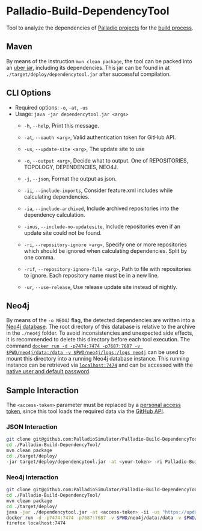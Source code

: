 # Palladio-Build-DependencyTool
Tool to analyze the dependencies of [Palladio projects](https://www.palladio-simulator.com/) for the [build process](https://build.palladio-simulator.com/).

## Maven
By means of the instruction `mvn clean package`, the tool can be packed into an [uber jar](https://maven.apache.org/plugins/maven-shade-plugin/), including its dependencies. This jar can be found in at `./target/deploy/dependencytool.jar` after successful compilation.

## CLI Options
* Required options: `-o`, `-at`, `-us`
* Usage: `java -jar dependencytool.jar <args>`
    * `-h`, `--help`, Print this message.

    * `-at`, `--oauth <arg>`, Valid authentication token for GitHub API.
    * `-us`, `--update-site <arg>`, The update site to use
    * `-o`, `--output <arg>`, Decide what to output. One of REPOSITORIES, TOPOLOGY, DEPENDENCIES, NEO4J.

    * `-j`, `--json`, Format the output as json.

    * `-ii`, `--include-imports`, Consider feature.xml includes while calculating dependencies.
    * `-ia`, `--include-archived`, Include archived repositories into the dependency calculation.
    * `-inus`, `--include-no-updatesite`, Include repositories even if an update site could not be found.
    * `-ri`, `--repository-ignore <arg>`, Specify one or more repositories which should be ignored when calculating dependencies. Split by one comma.
    * `-rif`, `--repository-ignore-file <arg>`, Path to file with repositories to ignore. Each repository name must be in a new line.
    * `-ur`, `--use-release`, Use release update site instead of nightly.

## Neo4j
By means of the `-o NEO4J` flag, the detected dependencies are written into a [Neo4j database](https://neo4j.com/). The root directory of this database is relative to the archive in the `./neo4j` folder. To avoid inconsistencies and unexpected side effects, it is recommended to delete this directory before each tool execution. The command [`docker run -d -p7474:7474 -p7687:7687 -v $PWD/neo4j/data:/data -v $PWD/neo4j/logs:/logs neo4j`](https://neo4j.com/developer/docker/) can be used to mount this directory into a running Neo4j database instance. This running instance can be retrieved via [`localhost:7474`](http://localhost:7474/) and can be accessed with the [native user and default password](https://neo4j.com/docs/operations-manual/current/configuration/set-initial-password/).

## Sample Interaction
The `<access-token>` parameter must be replaced by a [personal access token](https://docs.github.com/en/github/authenticating-to-github/creating-a-personal-access-token), since this tool loads the required data via the [GitHub API](https://docs.github.com/en/rest).

### JSON Interaction
```bash
git clone git@github.com:PalladioSimulator/Palladio-Build-DependencyTool.git
cd ./Palladio-Build-DependencyTool/
mvn clean package
cd ./target/deploy/
-jar target/deploy/dependencytool.jar -at <your-token> -ri Palladio-Build-UpdateSite -ii -us "https://updatesite.palladio-simulator.com/" -o topology -j PalladioSimulator
```

### Neo4j Interaction
```bash
git clone git@github.com:PalladioSimulator/Palladio-Build-DependencyTool.git
cd ./Palladio-Build-DependencyTool/
mvn clean package
cd ./target/deploy/
java -jar ./dependencytool.jar -at <access-token> -ii -us "https://updatesite.palladio-simulator.com/" -o NEO4J PalladioSimulator
docker run -d -p7474:7474 -p7687:7687 -v $PWD/neo4j/data:/data -v $PWD/neo4j/logs:/logs neo4j
firefox localhost:7474
```
